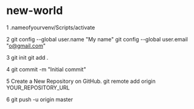 # new-world

1
.nameofyourvenv/Scripts/activate

2
git config --global user.name "My name"
git config --global user.email "o@gmail.com"

3
git init
git add .

4
git commit -m "Initial commit"

5
Create a New Repository on GitHub. 
git remote add origin YOUR_REPOSITORY_URL

6
git push -u origin master